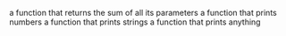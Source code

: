 a function that returns the sum of all its parameters
a function that prints numbers
a function that prints strings
a function that prints anything
